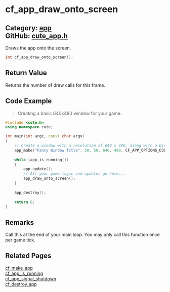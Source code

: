 [](../header.md ':include')

# cf_app_draw_onto_screen

Category: [app](/api_reference?id=app)  
GitHub: [cute_app.h](https://github.com/RandyGaul/cute_framework/blob/master/include/cute_app.h)  
---

Draws the app onto the screen.

```cpp
int cf_app_draw_onto_screen();
```

## Return Value

Returns the number of draw calls for this frame.

## Code Example

> Creating a basic 640x480 window for your game.

```cpp
#include <cute.h>
using namespace cute;

int main(int argc, const char argv)
{
    // Create a window with a resolution of 640 x 480, along with a DirectX 11 context.
    app_make("Fancy Window Title", 50, 50, 640, 480, CF_APP_OPTIONS_D3D11_CONTEXT, argv[0]);
    
    while (app_is_running())
    {
        app_update();
        // All your game logic and updates go here...
        app_draw_onto_screen();
    }
    
    app_destroy();
    
    return 0;
}
```

## Remarks

Call this at the end of your main loop. You may only call this function once per game tick.

## Related Pages

[cf_make_app](/app/cf_make_app.md)  
[cf_app_is_running](/app/cf_app_is_running.md)  
[cf_app_signal_shutdown](/app/cf_app_signal_shutdown.md)  
[cf_destroy_app](/app/cf_destroy_app.md)  
